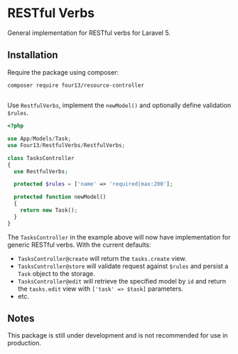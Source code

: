# RESTful Verbs
General implementation for RESTful verbs for Laravel 5.
## Installation
Require the package using composer:
```
composer require four13/resource-controller
```
## 
Use `RestfulVerbs`, implement the `newModel()` and optionally define validation `$rules`. 
```php
<?php

use App/Models/Task;
use Four13/RestfulVerbs/RestfulVerbs;

class TasksController
{
  use RestfulVerbs;

  protected $rules = ['name' => 'required|max:200'];

  protected function newModel()
  {
    return new Task();
  }
}
```
The `TasksController` in the example above will now have implementation for generic RESTful verbs.  With the current defaults:
* `TasksController@create` will return the `tasks.create` view.
* `TasksController@store` will validate request against `$rules` and persist a `Task` object to the storage. 
* `TasksController@edit` will retrieve the specified model by `id` and return the `tasks.edit` view with `['task' => $task]` parameters.
* etc.

## Notes
This package is still under development and is not recommended for use in production.
